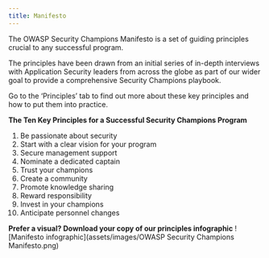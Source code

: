 ```yaml
---
title: Manifesto
---
```


The OWASP Security Champions Manifesto is a set of guiding principles crucial to any successful program. 

The principles have been drawn from an initial series of in-depth interviews with Application Security leaders from across the globe as part of our wider goal to provide a comprehensive Security Champions playbook.

Go to the ‘Principles’ tab to find out more about these key principles and how to put them into practice.
 
**The Ten Key Principles for a Successful Security Champions Program**
1. Be passionate about security
2. Start with a clear vision for your program
3. Secure management support
4. Nominate a dedicated captain
5. Trust your champions 
6. Create a community
7. Promote knowledge sharing
8. Reward responsibility
9. Invest in your champions
10. Anticipate personnel changes

**Prefer a visual? Download your copy of our principles infographic**
![Manifesto infographic](assets/images/OWASP Security Champions Manifesto.png)